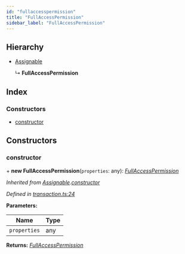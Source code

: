 ```yaml
---
id: "fullaccesspermission"
title: "FullAccessPermission"
sidebar_label: "FullAccessPermission"
---
```


## Hierarchy

* [Assignable](assignable.md)

  ↳ **FullAccessPermission**

## Index

### Constructors

* [constructor](fullaccesspermission.md#constructor)

## Constructors

###  constructor

\+ **new FullAccessPermission**(`properties`: any): *[FullAccessPermission](fullaccesspermission.md)*

*Inherited from [Assignable](assignable.md).[constructor](assignable.md#constructor)*

*Defined in [transaction.ts:24](https://github.com/near/near-api-js/blob/88ad17d/src.ts/transaction.ts#L24)*

**Parameters:**

Name | Type |
------ | ------ |
`properties` | any |

**Returns:** *[FullAccessPermission](fullaccesspermission.md)*
